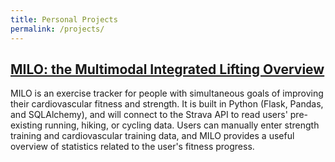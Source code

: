 ```yaml
---
title: Personal Projects
permalink: /projects/
---
```


[MILO: the Multimodal Integrated Lifting Overview](https://yshahzad.github.io/projects/milo)
---
MILO is an exercise tracker for people with simultaneous goals of improving their cardiovascular fitness and strength. It is built in Python (Flask, Pandas, and SQLAlchemy), and will  connect to the Strava API to read users' pre-existing running, hiking, or cycling data. Users can manually enter strength training and cardiovascular training data, and MILO provides a useful overview of statistics related to the user's fitness progress. 
